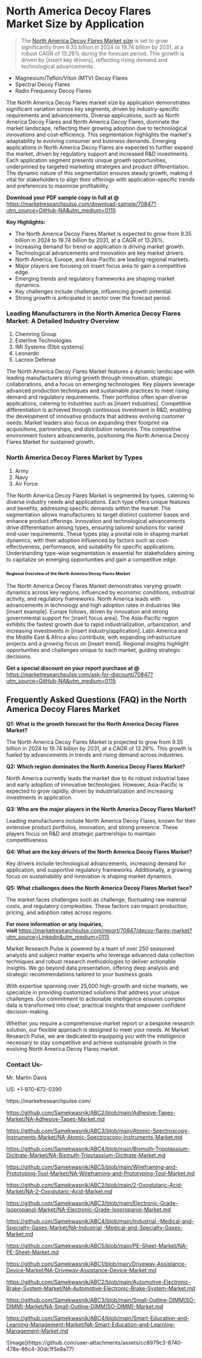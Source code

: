 <h1>North America Decoy Flares Market&nbsp;Size by Application</h1><blockquote><p>The <a href="https://marketresearchpulse.com/download-sample/70847?utm_source=GitHub-NA&amp;utm_medium=0115">North America Decoy Flares Market size</a> is set to grow significantly from 9.35 billion in 2024 to 19.74 billion by 2031, at a robust CAGR of 13.26% during the forecast period. This growth is driven by [insert key drivers], reflecting rising demand and technological advancements.</p></blockquote><ul><li>Magnesium/Teflon/Viton (MTV) Decoy Flares<li> Spectral Decoy Flares<li> Radio Frequency Decoy Flares</li></ul><p>The North America Decoy Flares market size by application demonstrates significant variation across key segments, driven by industry-specific requirements and advancements. Diverse applications, such as North America Decoy Flares and North America Decoy Flares, dominate the market landscape, reflecting their growing adoption due to technological innovations and cost-efficiency. This segmentation highlights the market's adaptability to evolving consumer and business demands. Emerging applications in North America Decoy Flares are expected to further expand the market, driven by regulatory support and increased R&D investments. Each application segment presents unique growth opportunities, underpinned by targeted marketing strategies and product differentiation. The dynamic nature of this segmentation ensures steady growth, making it vital for stakeholders to align their offerings with application-specific trends and preferences to maximize profitability.</p><p><strong>Download your PDF sample copy in full at @ </strong><a href="https://marketresearchpulse.com/download-sample/70847?utm_source=GitHub-NA&amp;utm_medium=0115">https://marketresearchpulse.com/download-sample/70847?utm_source=GitHub-NA&amp;utm_medium=0115</a></p><p><strong>Key Highlights: </strong></p><ul><li>The North America Decoy Flares Market is expected to grow from 9.35 billion in 2024 to 19.74 billion by 2031, at a CAGR of 13.26%.</li><li>Increasing demand for trend or application is driving market growth.</li><li>Technological advancements and innovation are key market drivers.</li><li>North America, Europe, and Asia-Pacific are leading regional markets.</li><li>Major players are focusing on insert focus area to gain a competitive edge.</li><li>Emerging trends and regulatory frameworks are shaping market dynamics.</li><li>Key challenges include challenge, influencing growth potential.</li><li>Strong growth is anticipated in sector over the forecast period.</li></ul><h3>Leading Manufacturers in the North America Decoy Flares Market: A Detailed Industry Overview</h3><ol><li>Chemring Group</li><li>Esterline Technologies</li><li>IMI Systems (Elbit systems)</li><li>Leonardo</li><li>Lacroix Defense</li></ol><div class="flex max-w-full flex-col flex-grow"><div class="min-h-8 text-message flex w-full flex-col items-end gap-2 whitespace-normal break-words [.text-message+&amp;]:mt-5" dir="auto" data-message-author-role="assistant" data-message-id="fd8432e4-4910-450d-b182-61b7bfb0a01f" data-message-model-slug="gpt-4o"><div class="flex w-full flex-col gap-1 empty:hidden first:pt-[3px]"><div class="markdown prose w-full break-words dark:prose-invert light"><p>The North America Decoy Flares Market features a dynamic landscape with leading manufacturers driving growth through innovation, strategic collaborations, and a focus on emerging technologies. Key players leverage advanced production techniques and sustainable practices to meet rising demand and regulatory requirements. Their portfolios often span diverse applications, catering to industries such as [insert industries]. Competitive differentiation is achieved through continuous investment in R&amp;D, enabling the development of innovative products that address evolving customer needs. Market leaders also focus on expanding their footprint via acquisitions, partnerships, and distribution networks. This competitive environment fosters advancements, positioning the North America Decoy Flares Market for sustained growth.</p></div></div></div></div><h3>North America Decoy Flares Market by Types</h3><ol><li>Army<li> Navy<li> Air Force</li></ol><div class="flex max-w-full flex-col flex-grow"><div class="min-h-8 text-message flex w-full flex-col items-end gap-2 whitespace-normal break-words [.text-message+&amp;]:mt-5" dir="auto" data-message-author-role="assistant" data-message-id="084470be-0bb7-4664-bddf-5156b4f41249" data-message-model-slug="gpt-4o-mini"><div class="flex w-full flex-col gap-1 empty:hidden first:pt-[3px]"><div class="markdown prose w-full break-words dark:prose-invert light"><p>The North America Decoy Flares Market is segmented by types, catering to diverse industry needs and applications. Each type offers unique features and benefits, addressing specific demands within the market. The segmentation allows manufacturers to target distinct customer bases and enhance product offerings. Innovation and technological advancements drive differentiation among types, ensuring tailored solutions for varied end-user requirements. These types play a pivotal role in shaping market dynamics, with their adoption influenced by factors such as cost-effectiveness, performance, and suitability for specific applications. Understanding type-wise segmentation is essential for stakeholders aiming to capitalize on emerging opportunities and gain a competitive edge.</p></div></div></div></div><h3><span style="font-size: 11px;">Regional Overview of the North America Decoy Flares Market</span></h3><div class="flex max-w-full flex-col flex-grow"><div class="min-h-8 text-message flex w-full flex-col items-end gap-2 whitespace-normal break-words [.text-message+&amp;]:mt-5" dir="auto" data-message-author-role="assistant" data-message-id="e9038762-ce64-4e30-91c9-9bd413514231" data-message-model-slug="gpt-4o-mini"><div class="flex w-full flex-col gap-1 empty:hidden first:pt-[3px]"><div class="markdown prose w-full break-words dark:prose-invert light"><p>The North America Decoy Flares Market demonstrates varying growth dynamics across key regions, influenced by economic conditions, industrial activity, and regulatory frameworks. North America leads with advancements in technology and high adoption rates in industries like [insert example]. Europe follows, driven by innovation and strong governmental support for [insert focus area]. The Asia-Pacific region exhibits the fastest growth due to rapid industrialization, urbanization, and increasing investments in [insert industry/application]. Latin America and the Middle East &amp; Africa also contribute, with expanding infrastructure projects and a growing focus on [insert trend]. Regional insights highlight opportunities and challenges unique to each market, guiding strategic decisions.</p></div></div></div></div><p><strong>Get a special discount on your report purchase at @ </strong><a href="https://marketresearchpulse.com/ask-for-discount/70847?utm_source=GitHub-NA&amp;utm_medium=0115">https://marketresearchpulse.com/ask-for-discount/70847?utm_source=GitHub-NA&amp;utm_medium=0115</a></p><h2>Frequently Asked Questions (FAQ) in the North America Decoy Flares Market</h2><p><strong>Q1: What is the growth forecast for the North America Decoy Flares Market?</strong></p><p>The North America Decoy Flares Market is projected to grow from 9.35 billion in 2024 to 19.74 billion by 2031, at a CAGR of 13.26%. This growth is fueled by advancements in trends and rising demand across industries.</p><p><strong>Q2: Which region dominates the North America Decoy Flares Market?</strong></p><p>North America currently leads the market due to its robust industrial base and early adoption of innovative technologies. However, Asia-Pacific is expected to grow rapidly, driven by industrialization and increasing investments in application.</p><p><strong>Q3: Who are the major players in the North America Decoy Flares Market?</strong></p><p>Leading manufacturers include North America Decoy Flares, known for their extensive product portfolios, innovation, and strong presence. These players focus on R&amp;D and strategic partnerships to maintain competitiveness.</p><p><strong>Q4: What are the key drivers of the North America Decoy Flares Market?</strong></p><p>Key drivers include technological advancements, increasing demand for application, and supportive regulatory frameworks. Additionally, a growing focus on sustainability and innovation is shaping market dynamics.</p><p><strong>Q5: What challenges does the North America Decoy Flares Market face?</strong></p><p>The market faces challenges such as challenge, fluctuating raw material costs, and regulatory complexities. These factors can impact production, pricing, and adoption rates across regions.</p><p><strong>For more information or any inquiries, visit&nbsp;</strong><a href="https://marketresearchpulse.com/report/70847/decoy-flares-market?utm_source=Linkedin&utm_medium=0115">https://marketresearchpulse.com/report/70847/decoy-flares-market?utm_source=Linkedin&utm_medium=0115</a></p><p>Market Research Pulse is powered by a team of over 250 seasoned analysts and subject matter experts who leverage advanced data collection techniques and robust research methodologies to deliver actionable insights. We go beyond data presentation, offering deep analysis and strategic recommendations tailored to your business goals.</p><p>With expertise spanning over 25,000 high-growth and niche markets, we specialize in providing customized solutions that address your unique challenges. Our commitment to actionable intelligence ensures complex data is transformed into clear, practical insights that empower confident decision-making.</p><p>Whether you require a comprehensive market report or a bespoke research solution, our flexible approach is designed to meet your needs. At Market Research Pulse, we are dedicated to equipping you with the intelligence necessary to stay competitive and achieve sustainable growth in the evolving North America Decoy Flares market.</p><h3><strong>Contact Us-</strong></h3><p>Mr. Martin Davis</p><p>US: +1-970-672-0390</p><p>https://marketresearchpulse.com/</p><p><a href="https://github.com/Samekwasnik/ABC2/blob/main/Adhesive-Tapes-Market/NA-Adhesive-Tapes-Market.md">https://github.com/Samekwasnik/ABC2/blob/main/Adhesive-Tapes-Market/NA-Adhesive-Tapes-Market.md</a></p><p><a href="https://github.com/Samekwasnik/ABC3/blob/main/Atomic-Spectroscopy-Instruments-Market/NA-Atomic-Spectroscopy-Instruments-Market.md">https://github.com/Samekwasnik/ABC3/blob/main/Atomic-Spectroscopy-Instruments-Market/NA-Atomic-Spectroscopy-Instruments-Market.md</a></p><p><a href="https://github.com/Samekwasnik/ABC4/blob/main/Bismuth-Tripotassium-Dicitrate-Market/NA-Bismuth-Tripotassium-Dicitrate-Market.md">https://github.com/Samekwasnik/ABC4/blob/main/Bismuth-Tripotassium-Dicitrate-Market/NA-Bismuth-Tripotassium-Dicitrate-Market.md</a></p><p><a href="https://github.com/Samekwasnik/ABC5/blob/main/Wireframing-and-Prototyping-Tool-Market/NA-Wireframing-and-Prototyping-Tool-Market.md">https://github.com/Samekwasnik/ABC5/blob/main/Wireframing-and-Prototyping-Tool-Market/NA-Wireframing-and-Prototyping-Tool-Market.md</a></p><p><a href="https://github.com/Samekwasnik/ABC2/blob/main/2-Oxoglutaric-Acid-Market/NA-2-Oxoglutaric-Acid-Market.md">https://github.com/Samekwasnik/ABC2/blob/main/2-Oxoglutaric-Acid-Market/NA-2-Oxoglutaric-Acid-Market.md</a></p><p><a href="https://github.com/Samekwasnik/ABC3/blob/main/Electronic-Grade-Isopropanol-Market/NA-Electronic-Grade-Isopropanol-Market.md">https://github.com/Samekwasnik/ABC3/blob/main/Electronic-Grade-Isopropanol-Market/NA-Electronic-Grade-Isopropanol-Market.md</a></p><p><a href="https://github.com/Samekwasnik/ABC4/blob/main/Industrial,-Medical-and-Specialty-Gases-Market/NA-Industrial,-Medical-and-Specialty-Gases-Market.md">https://github.com/Samekwasnik/ABC4/blob/main/Industrial,-Medical-and-Specialty-Gases-Market/NA-Industrial,-Medical-and-Specialty-Gases-Market.md</a></p><p><a href="https://github.com/Samekwasnik/ABC5/blob/main/PE-Sheet-Market/NA-PE-Sheet-Market.md">https://github.com/Samekwasnik/ABC5/blob/main/PE-Sheet-Market/NA-PE-Sheet-Market.md</a></p><p><a href="https://github.com/Samekwasnik/ABC1/blob/main/Driveway-Assistance-Device-Market/NA-Driveway-Assistance-Device-Market.md">https://github.com/Samekwasnik/ABC1/blob/main/Driveway-Assistance-Device-Market/NA-Driveway-Assistance-Device-Market.md</a></p><p><a href="https://github.com/Samekwasnik/ABC2/blob/main/Automotive-Electronic-Brake-System-Market/NA-Automotive-Electronic-Brake-System-Market.md">https://github.com/Samekwasnik/ABC2/blob/main/Automotive-Electronic-Brake-System-Market/NA-Automotive-Electronic-Brake-System-Market.md</a></p><p><a href="https://github.com/Samekwasnik/ABC3/blob/main/Small-Outline-DIMM(SO-DIMM)-Market/NA-Small-Outline-DIMM(SO-DIMM)-Market.md">https://github.com/Samekwasnik/ABC3/blob/main/Small-Outline-DIMM(SO-DIMM)-Market/NA-Small-Outline-DIMM(SO-DIMM)-Market.md</a></p><p><a href="https://github.com/Samekwasnik/ABC4/blob/main/Smart-Education-and-Learning-Management-Market/NA-Smart-Education-and-Learning-Management-Market.md">https://github.com/Samekwasnik/ABC4/blob/main/Smart-Education-and-Learning-Management-Market/NA-Smart-Education-and-Learning-Management-Market.md</a></p>
![image](https://github.com/user-attachments/assets/cc8979c3-8740-478e-86c4-30dc1f5e9a77)
